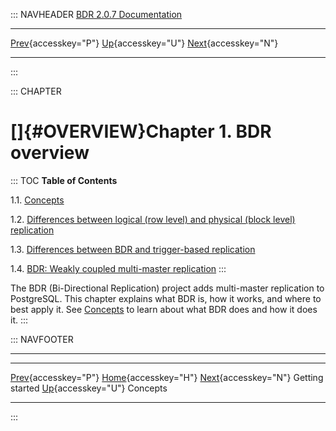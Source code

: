 ::: NAVHEADER
  [BDR 2.0.7 Documentation](index.md)
  --------------------------------------------------------------- ------------------------------------------- -- -----------------------------------------------------
  [Prev](getting-started.md "Getting started"){accesskey="P"}   [Up](getting-started.md){accesskey="U"}        [Next](bdr-concepts.md "Concepts"){accesskey="N"}

------------------------------------------------------------------------
:::

::: CHAPTER
# []{#OVERVIEW}Chapter 1. BDR overview

::: TOC
**Table of Contents**

1.1. [Concepts](bdr-concepts.md)

1.2. [Differences between logical (row level) and physical (block level)
replication](logical-vs-physical.md)

1.3. [Differences between BDR and trigger-based
replication](bdr-vs-trigger-based.md)

1.4. [BDR: Weakly coupled multi-master
replication](weak-coupled-multimaster.md)
:::

The BDR (Bi-Directional Replication) project adds multi-master
replication to PostgreSQL. This chapter explains what BDR is, how it
works, and where to best apply it. See [Concepts](bdr-concepts.md) to
learn about what BDR does and how it does it.
:::

::: NAVFOOTER

------------------------------------------------------------------------

  --------------------------------------------- ------------------------------------------- ------------------------------------------
  [Prev](getting-started.md){accesskey="P"}        [Home](index.md){accesskey="H"}        [Next](bdr-concepts.md){accesskey="N"}
  Getting started                                [Up](getting-started.md){accesskey="U"}                                    Concepts
  --------------------------------------------- ------------------------------------------- ------------------------------------------
:::
